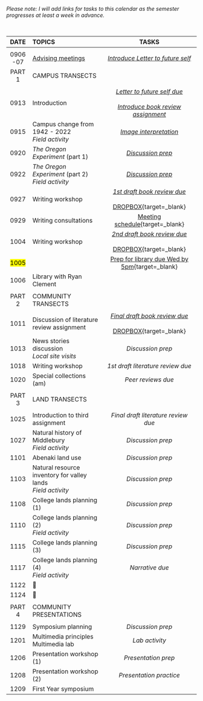_Please note: I will add links for tasks to this calendar as the semester progresses at least a week in advance._

<br>

| DATE          | TOPICS | TASKS |              
|:---:          |:---    | :---: |                      
|               |        |
| 0906<br>-07   | [Advising meetings][01] | [_Introduce Letter to future self_](writing/letter.md)
| PART 1        | CAMPUS TRANSECTS |
| | | |
| 0913 |	Introduction | [_Letter to future self due_](writing/letter.md)<br><br>[_Introduce book review assignment_](writing/review.md)   |
| 0915 |	Campus change from 1942 - 2022 <br>_Field activity_ | [_Image interpretation_](tasks/image.md)
| 0920 |	_The Oregon Experiment_ (part 1) | [_Discussion prep_](writing/review.md#discussion-prep) |
| 0922 |	_The Oregon Experiment_ (part 2)<br>_Field activity_ | [_Discussion prep_](writing/review.md#discussion-prep) |
| 0927 |	Writing workshop |  [_1st draft book review due_](writing/review.md#first-draft)<br><br>[DROPBOX](https://docs.google.com/forms/d/e/1FAIpQLSf4iRlEuOLAZ-hyPw23tfmSBOw6D-iEDCyZbURIVqxZl8l6jA/viewform?usp=sf_link){target=_blank} |
| 0929 |	Writing consultations | [Meeting schedule](https://docs.google.com/spreadsheets/d/1vbU7Wk_AZOOkbZG4I3G6oTEnqyMF4KN4AZrAlsj6DxI/edit?usp=sharing){target=_blank} |
| 1004 |	Writing workshop |  [_2nd draft book review due_](writing/review.md#second-draft)<br><br>[DROPBOX](https://forms.gle/zJEGbrAwA4iqccjC8){target=_blank} |  
| <mark>1005</mark> | | [Prep for library due Wed by 5pm](https://forms.gle/25qQFjWFM7Wxkurt5){target=_blank} |
| 1006 |	Library with Ryan Clement | |
| | | |
| PART 2        | COMMUNITY TRANSECTS |
| | | |
| 1011 | Discussion of literature review assignment	 | [_Final draft book review due_](writing/review.md#final-draft)<br><br>[DROPBOX](https://forms.gle/X4stbv6HKa2WZtSx5){target=_blank} |
| 1013 | News stories discussion<br>_Local site visits_ | _Discussion prep_ |
| 1018 |  Writing workshop | _1st draft literature review due_|
| 1020 |  Special collections (am) | _Peer reviews due_ |
| | | |
| PART 3        | LAND TRANSECTS |
| | | |
| 1025	        | Introduction to third assignment | _Final draft literature review due_ |  
| 1027          | Natural history of Middlebury<br>_Field activity_ | _Discussion prep_ |
| 1101          | Abenaki land use | _Discussion prep_  |
| 1103          | Natural resource inventory for valley lands<br>_Field activity_ | _Discussion prep_ |
| 1108          | College lands planning (1)| _Discussion prep_ |
| 1110          | College lands planning (2)<br>_Field activity_ | _Discussion prep_ |
| 1115          | College lands planning (3) | _Discussion prep_ |
| 1117          | College lands planning (4)<br>_Field activity_ | _Narrative due_ |
| 1122          | :maple_leaf: |
| 1124          | :turkey: |
| | |
| PART 4        | COMMUNITY PRESENTATIONS |
| | |
| 1129          | Symposium planning | _Discussion prep_ |
| 1201          | Multimedia principles<br> Multimedia lab | _Lab activity_ |
| 1206          | Presentation workshop (1) | _Presentation prep_ |
| 1208          | Presentation workshop (2) | _Presentation practice_ |
| 1209          | First Year symposium |

[01]: https://docs.google.com/spreadsheets/d/1gGNkSNEeK4OoUGTZX0TrPWZQIcDbDBXsQImAaenc6sE/edit?usp=sharing
